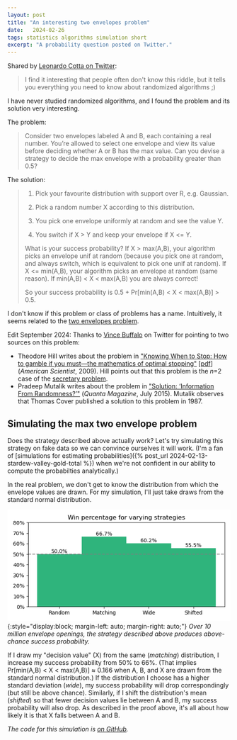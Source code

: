 ```yaml
---
layout: post
title: "An interesting two envelopes problem"
date:   2024-02-26
tags: statistics algorithms simulation short
excerpt: "A probability question posted on Twitter."
---
```


Shared by [Leonardo Cotta on Twitter](https://twitter.com/cottascience/status/1761933758003827161):

>I find it interesting that people often don't know this riddle, but it tells you everything you need to know about randomized algorithms ;)

I have never studied randomized algorithms, and I found the problem and its solution very interesting.

The problem:

>Consider two envelopes labeled A and B, each containing a real number. You’re allowed to select one envelope and view its value before deciding whether A or B has the max value. Can you devise a strategy to decide the max envelope with a probability greater than 0.5?

The solution:

> 1) Pick your favourite distribution with support over R, e.g. Gaussian.
>
> 2) Pick a random number X according to this distribution. 
>
> 3) You pick one envelope uniformly at random and see the value Y. 
>
> 4) You switch if X > Y and keep your envelope if X <= Y. 
>
> What is your success probability? 
>If X > max(A,B), your algorithm picks an envelope unif at random (because you pick one at random, and always switch, which is equivalent to pick one unif at random). 
>If X <= min(A,B), your algorithm picks an envelope at random (same reason). 
>If min(A,B) < X < max(A,B) you are always correct! 
>
>So your success probability is 0.5 + Pr[min(A,B) < X < max(A,B)] > 0.5. 

I don't know if this problem or class of problems has a name. Intuitively, it seems related to the [two envelopes problem](https://en.wikipedia.org/wiki/Two_envelopes_problem).

Edit September 2024: Thanks to [Vince Buffalo](https://twitter.com/vsbuffalo/status/1840543256712818822) on Twitter for pointing to two sources on this problem:
 - Theodore Hill writes about the problem in ["Knowing When to Stop: How to gamble if you must—the mathematics of optimal stopping"](https://www.jstor.org/stable/27859299) [[pdf](https://hill.math.gatech.edu/publications/PAPER%20PDFS/AmSciKnowingWhenToStop_Online2009.pdf)] (_American Scientist_, 2009). Hill points out that this problem is the _n_=2 case of the [secretary problem](https://en.wikipedia.org/wiki/Secretary_problem).
 - Pradeep Mutalik writes about the problem in ["Solution: ‘Information From Randomness?’"](https://www.quantamagazine.org/solution-information-from-randomness-20150722/) (_Quanta Magazine_, July 2015). Mutalik observes that Thomas Cover published a solution to this problem in 1987.

## Simulating the max two envelope problem

Does the strategy described above actually work?
Let's try simulating this strategy on fake data so we can convince ourselves it will work.
(I'm a fan of [simulations for estimating probabilities]({% post_url 2024-02-13-stardew-valley-gold-total %}) when we're not confident in our ability to compute the probabilties analytically.)

In the real problem, we don't get to know the distribution from which the envelope values are drawn. For my simulation, I'll just take draws from the standard normal distribution.

![Histogram of four selection strategies, demonstrating that the strategy described above does produce above-chance success probability.](/images/max-envelope-problem-simulation.png){:style="display:block; margin-left: auto; margin-right: auto;"}
*Over 10 million envelope openings, the strategy described above produces above-chance success probability.*

If I draw my "decision value" (X) from the same (_matching_) distribution, I increase my success probability from 50% to 66%.
(That implies Pr[min(A,B) < X < max(A,B)] ≈ 0.166 when A, B, and X are drawn from the standard normal distribution.)
If the distribution I choose has a higher standard deviation (_wide_), my success probability will drop correspondingly (but still be above chance). Similarly, if I shift the distribution's mean (_shifted_) so that fewer decision values lie between A and B, my success probability will also drop. As described in the proof above, it's all about how likely it is that X falls between A and B.

_The code for this simulation is [on GitHub](https://github.com/levon003/levon003.github.io/blob/main/notebooks/MaxTwoEnvelopesSimulation.ipynb)._
